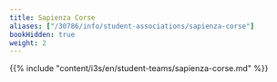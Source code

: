 ```yaml
---
title: Sapienza Corse
aliases: ["/30786/info/student-associations/sapienza-corse"]
bookHidden: true
weight: 2
---
```


{{% include "content/i3s/en/student-teams/sapienza-corse.md" %}}